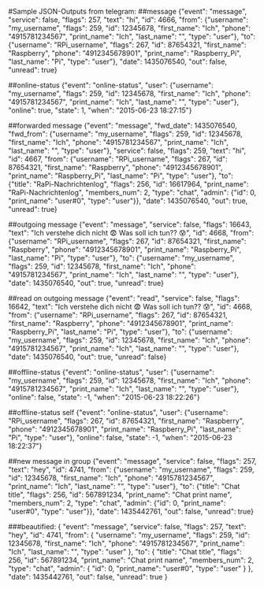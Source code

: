 #Sample JSON-Outputs from telegram:
##message
{"event": "message", "service": false, "flags": 257, "text": "hi", "id": 4666, "from": {"username": "my_username", "flags": 259, "id": 12345678, "first_name": "Ich", "phone": "4915781234567", "print_name": "Ich", "last_name": "", "type": "user"}, "to": {"username": "RPi_username", "flags": 267, "id": 87654321, "first_name": "Raspberry", "phone": "4912345678901", "print_name": "Raspberry_Pi", "last_name": "Pi", "type": "user"}, "date": 1435076540, "out": false, "unread": true}

##online-status
{"event": "online-status", "user": {"username": "my_username", "flags": 259, "id": 12345678, "first_name": "Ich", "phone": "4915781234567", "print_name": "Ich", "last_name": "", "type": "user"}, "online": true, "state": 1, "when": "2015-06-23 18:27:15"}

##forwarded message
{"event": "message", "fwd_date": 1435076540, "fwd_from": {"username": "my_username", "flags": 259, "id": 12345678, "first_name": "Ich", "phone": "4915781234567", "print_name": "Ich", "last_name": "", "type": "user"}, "service": false, "flags": 259, "text": "hi", "id": 4667, "from": {"username": "RPi_username", "flags": 267, "id": 87654321, "first_name": "Raspberry", "phone": "4912345678901", "print_name": "Raspberry_Pi", "last_name": "Pi", "type": "user"}, "to": {"title": "RaPi-Nachrichtenlog", "flags": 256, "id": 16617964, "print_name": "RaPi-Nachrichtenlog", "members_num": 2, "type": "chat", "admin": {"id": 0, "print_name": "user#0", "type": "user"}}, "date": 1435076540, "out": true, "unread": true}

##outgoing message
{"event": "message", "service": false, "flags": 16643, "text": "Ich verstehe dich nicht 😨 Was soll ich tun?? 😰", "id": 4668, "from": {"username": "RPi_username", "flags": 267, "id": 87654321, "first_name": "Raspberry", "phone": "4912345678901", "print_name": "Raspberry_Pi", "last_name": "Pi", "type": "user"}, "to": {"username": "my_username", "flags": 259, "id": 12345678, "first_name": "Ich", "phone": "4915781234567", "print_name": "Ich", "last_name": "", "type": "user"}, "date": 1435076540, "out": true, "unread": true}

##read on outgoing message
{"event": "read", "service": false, "flags": 16642, "text": "Ich verstehe dich nicht 😨 Was soll ich tun?? 😰", "id": 4668, "from": {"username": "RPi_username", "flags": 267, "id": 87654321, "first_name": "Raspberry", "phone": "4912345678901", "print_name": "Raspberry_Pi", "last_name": "Pi", "type": "user"}, "to": {"username": "my_username", "flags": 259, "id": 12345678, "first_name": "Ich", "phone": "4915781234567", "print_name": "Ich", "last_name": "", "type": "user"}, "date": 1435076540, "out": true, "unread": false}

##offline-status
{"event": "online-status", "user": {"username": "my_username", "flags": 259, "id": 12345678, "first_name": "Ich", "phone": "4915781234567", "print_name": "Ich", "last_name": "", "type": "user"}, "online": false, "state": -1, "when": "2015-06-23 18:22:26"}

##offline-status self
{"event": "online-status", "user": {"username": "RPi_username", "flags": 267, "id": 87654321, "first_name": "Raspberry", "phone": "4912345678901", "print_name": "Raspberry_Pi", "last_name": "Pi", "type": "user"}, "online": false, "state": -1, "when": "2015-06-23 18:22:37"}

##new message in group
{"event": "message", "service": false, "flags": 257, "text": "hey", "id": 4741, "from": {"username": "my_username", "flags": 259, "id": 12345678, "first_name": "Ich", "phone": "4915781234567", "print_name": "Ich", "last_name": "", "type": "user"}, "to": {"title": "Chat title", "flags": 256, "id": 567891234, "print_name": "Chat print name", "members_num": 2, "type": "chat", "admin": {"id": 0, "print_name": "user#0", "type": "user"}}, "date": 1435442761, "out": false, "unread": true}

###beautified:
{
  "event": "message",
  "service": false,
  "flags": 257,
  "text": "hey",
  "id": 4741,
  "from": {
    "username": "my_username",
    "flags": 259,
    "id": 12345678,
    "first_name": "Ich",
    "phone": "4915781234567",
    "print_name": "Ich",
    "last_name": "",
    "type": "user"
  },
  "to": {
    "title": "Chat title",
    "flags": 256,
    "id": 567891234,
    "print_name": "Chat print name",
    "members_num": 2,
    "type": "chat",
    "admin": {
      "id": 0,
      "print_name": "user#0",
      "type": "user"
    }
  },
  "date": 1435442761,
  "out": false,
  "unread": true
}